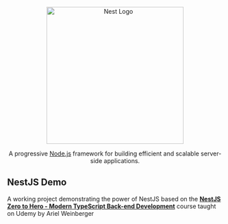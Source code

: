<p align="center">
  <a href="http://nestjs.com/" target="blank"><img src="https://nestjs.com/img/logo_text.svg" width="320" alt="Nest Logo" /></a>
</p>

[circleci-image]: https://img.shields.io/circleci/build/github/nestjs/nest/master?token=abc123def456
[circleci-url]: https://circleci.com/gh/nestjs/nest

<p align="center">A progressive <a href="http://nodejs.org" target="_blank">Node.js</a> framework for building efficient and scalable server-side applications.</p>

## NestJS Demo

A working project demonstrating the power of NestJS based on the **[NestJS Zero to Hero - Modern TypeScript Back-end Development](https://www.udemy.com/course/nestjs-zero-to-hero/)** course taught on Udemy by Ariel Weinberger
